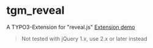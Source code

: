 # tgm_reveal
A TYPO3-Extension for "reveal.js"
[Extension demo](http://demo.teamgeist-medien.de/tgm-reveal-presentation.html)

> Not tested with jQuery 1.x, use 2.x or later instead